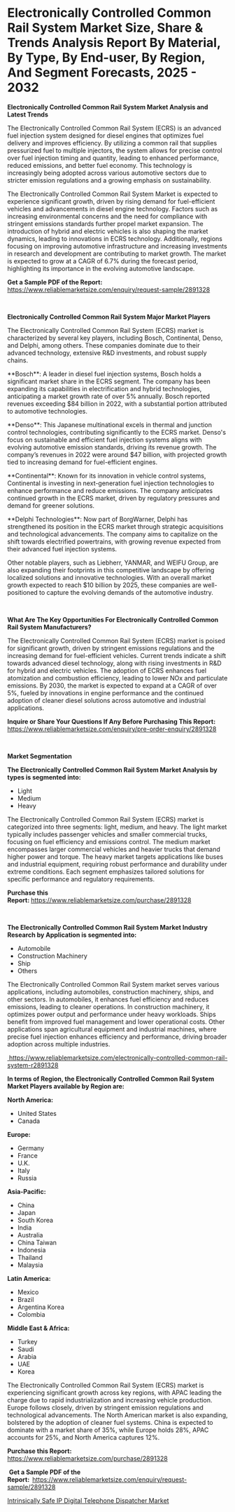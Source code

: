 <p><h1>Electronically Controlled Common Rail System Market Size, Share & Trends Analysis Report By Material, By Type, By End-user, By Region, And Segment Forecasts, 2025 - 2032</h1></p><p><strong>Electronically Controlled Common Rail System Market Analysis and Latest Trends</strong></p>
<p><p>The Electronically Controlled Common Rail System (ECRS) is an advanced fuel injection system designed for diesel engines that optimizes fuel delivery and improves efficiency. By utilizing a common rail that supplies pressurized fuel to multiple injectors, the system allows for precise control over fuel injection timing and quantity, leading to enhanced performance, reduced emissions, and better fuel economy. This technology is increasingly being adopted across various automotive sectors due to stricter emission regulations and a growing emphasis on sustainability.</p><p>The Electronically Controlled Common Rail System Market is expected to experience significant growth, driven by rising demand for fuel-efficient vehicles and advancements in diesel engine technology. Factors such as increasing environmental concerns and the need for compliance with stringent emissions standards further propel market expansion. The introduction of hybrid and electric vehicles is also shaping the market dynamics, leading to innovations in ECRS technology. Additionally, regions focusing on improving automotive infrastructure and increasing investments in research and development are contributing to market growth. The market is expected to grow at a CAGR of 6.7% during the forecast period, highlighting its importance in the evolving automotive landscape.</p></p>
<p><strong>Get a Sample PDF of the Report:&nbsp;</strong> <a href="https://www.reliablemarketsize.com/enquiry/request-sample/2891328?utm_campaign=3456&utm_medium=2&utm_source=Github&utm_content=ia&utm_term=14032025&utm_id=electronically-controlled-common-rail-system">https://www.reliablemarketsize.com/enquiry/request-sample/2891328</a></p>
<p>&nbsp;</p>
<p><strong>Electronically Controlled Common Rail System Major Market Players</strong></p>
<p><p>The Electronically Controlled Common Rail System (ECRS) market is characterized by several key players, including Bosch, Continental, Denso, and Delphi, among others. These companies dominate due to their advanced technology, extensive R&D investments, and robust supply chains.</p><p>**Bosch**: A leader in diesel fuel injection systems, Bosch holds a significant market share in the ECRS segment. The company has been expanding its capabilities in electrification and hybrid technologies, anticipating a market growth rate of over 5% annually. Bosch reported revenues exceeding $84 billion in 2022, with a substantial portion attributed to automotive technologies.</p><p>**Denso**: This Japanese multinational excels in thermal and junction control technologies, contributing significantly to the ECRS market. Denso's focus on sustainable and efficient fuel injection systems aligns with evolving automotive emission standards, driving its revenue growth. The company’s revenues in 2022 were around $47 billion, with projected growth tied to increasing demand for fuel-efficient engines.</p><p>**Continental**: Known for its innovation in vehicle control systems, Continental is investing in next-generation fuel injection technologies to enhance performance and reduce emissions. The company anticipates continued growth in the ECRS market, driven by regulatory pressures and demand for greener solutions.</p><p>**Delphi Technologies**: Now part of BorgWarner, Delphi has strengthened its position in the ECRS market through strategic acquisitions and technological advancements. The company aims to capitalize on the shift towards electrified powertrains, with growing revenue expected from their advanced fuel injection systems.</p><p>Other notable players, such as Liebherr, YANMAR, and WEIFU Group, are also expanding their footprints in this competitive landscape by offering localized solutions and innovative technologies. With an overall market growth expected to reach $10 billion by 2025, these companies are well-positioned to capture the evolving demands of the automotive industry.</p></p>
<p>&nbsp;</p>
<p><strong>What Are The Key Opportunities For Electronically Controlled Common Rail System Manufacturers?</strong></p>
<p><p>The Electronically Controlled Common Rail System (ECRS) market is poised for significant growth, driven by stringent emissions regulations and the increasing demand for fuel-efficient vehicles. Current trends indicate a shift towards advanced diesel technology, along with rising investments in R&D for hybrid and electric vehicles. The adoption of ECRS enhances fuel atomization and combustion efficiency, leading to lower NOx and particulate emissions. By 2030, the market is expected to expand at a CAGR of over 5%, fueled by innovations in engine performance and the continued adoption of cleaner diesel solutions across automotive and industrial applications.</p></p>
<p><strong>Inquire or Share Your Questions If Any Before Purchasing This Report:</strong> <a href="https://www.reliablemarketsize.com/enquiry/pre-order-enquiry/2891328?utm_campaign=3456&utm_medium=2&utm_source=Github&utm_content=ia&utm_term=14032025&utm_id=electronically-controlled-common-rail-system">https://www.reliablemarketsize.com/enquiry/pre-order-enquiry/2891328</a></p>
<p>&nbsp;</p>
<p><strong>Market Segmentation</strong></p>
<p><strong>The Electronically Controlled Common Rail System Market Analysis by types is segmented into:</strong></p>
<p><ul><li>Light</li><li>Medium</li><li>Heavy</li></ul></p>
<p><p>The Electronically Controlled Common Rail System (ECRS) market is categorized into three segments: light, medium, and heavy. The light market typically includes passenger vehicles and smaller commercial trucks, focusing on fuel efficiency and emissions control. The medium market encompasses larger commercial vehicles and heavier trucks that demand higher power and torque. The heavy market targets applications like buses and industrial equipment, requiring robust performance and durability under extreme conditions. Each segment emphasizes tailored solutions for specific performance and regulatory requirements.</p></p>
<p><strong>Purchase this Report:&nbsp;</strong><a href="https://www.reliablemarketsize.com/purchase/2891328?utm_campaign=3456&utm_medium=2&utm_source=Github&utm_content=ia&utm_term=14032025&utm_id=electronically-controlled-common-rail-system">https://www.reliablemarketsize.com/purchase/2891328</a></p>
<p>&nbsp;</p>
<p><strong>The Electronically Controlled Common Rail System Market Industry Research by Application is segmented into:</strong></p>
<p><ul><li>Automobile</li><li>Construction Machinery</li><li>Ship</li><li>Others</li></ul></p>
<p><p>The Electronically Controlled Common Rail System market serves various applications, including automobiles, construction machinery, ships, and other sectors. In automobiles, it enhances fuel efficiency and reduces emissions, leading to cleaner operations. In construction machinery, it optimizes power output and performance under heavy workloads. Ships benefit from improved fuel management and lower operational costs. Other applications span agricultural equipment and industrial machines, where precise fuel injection enhances efficiency and performance, driving broader adoption across multiple industries.</p></p>
<p><a href="https://www.reliablemarketsize.com/electronically-controlled-common-rail-system-r2891328?utm_campaign=3456&utm_medium=2&utm_source=Github&utm_content=ia&utm_term=14032025&utm_id=electronically-controlled-common-rail-system">&nbsp;https://www.reliablemarketsize.com/electronically-controlled-common-rail-system-r2891328</a></p>
<p><strong>In terms of Region, the Electronically Controlled Common Rail System Market Players available by Region are:</strong></p>
<p>
    <p> <strong> North America: </strong>
        <ul>
            <li>United States</li>
            <li>Canada</li>
        </ul>
        </p> 
    <p> <strong> Europe: </strong>
        <ul>
            <li>Germany</li>
            <li>France</li>
            <li>U.K.</li>
            <li>Italy</li>
            <li>Russia</li>
        </ul>
        </p> 
    <p> <strong> Asia-Pacific: </strong>
        <ul>
            <li>China</li>
            <li>Japan</li>
            <li>South Korea</li>
            <li>India</li>
            <li>Australia</li>
            <li>China Taiwan</li>
            <li>Indonesia</li>
            <li>Thailand</li>
            <li>Malaysia</li>
        </ul>
        </p> 
    <p> <strong> Latin America: </strong>
        <ul>
            <li>Mexico</li>
            <li>Brazil</li>
            <li>Argentina Korea</li>
            <li>Colombia</li>
        </ul>
        </p> 
    <p> <strong> Middle East & Africa: </strong>
        <ul>
            <li>Turkey</li>
            <li>Saudi</li>
            <li>Arabia</li>
            <li>UAE</li>
            <li>Korea</li>
        </ul>
    </p>
    </p>
<p><p>The Electronically Controlled Common Rail System (ECRS) market is experiencing significant growth across key regions, with APAC leading the charge due to rapid industrialization and increasing vehicle production. Europe follows closely, driven by stringent emission regulations and technological advancements. The North American market is also expanding, bolstered by the adoption of cleaner fuel systems. China is expected to dominate with a market share of 35%, while Europe holds 28%, APAC accounts for 25%, and North America captures 12%.</p></p>
<p><strong>Purchase this Report: </strong><a href="https://www.reliablemarketsize.com/purchase/2891328?utm_campaign=3456&utm_medium=2&utm_source=Github&utm_content=ia&utm_term=14032025&utm_id=electronically-controlled-common-rail-system">https://www.reliablemarketsize.com/purchase/2891328</a></p>
<p>&nbsp;<strong>Get a Sample PDF of the Report:&nbsp;&nbsp;</strong><a href="https://www.reliablemarketsize.com/enquiry/request-sample/2891328?utm_campaign=3456&utm_medium=2&utm_source=Github&utm_content=ia&utm_term=14032025&utm_id=electronically-controlled-common-rail-system">https://www.reliablemarketsize.com/enquiry/request-sample/2891328</a></p>
<p><strong></strong></p>
<p><p><a href="https://github.com/abidomamen/Market-Research-Report-List-1/blob/main/intrinsically-safe-ip-digital-telephone-dispatcher-market.md?utm_campaign=3456&utm_medium=2&utm_source=Github&utm_content=ia&utm_term=14032025&utm_id=electronically-controlled-common-rail-system">Intrinsically Safe IP Digital Telephone Dispatcher Market</a></p></p>